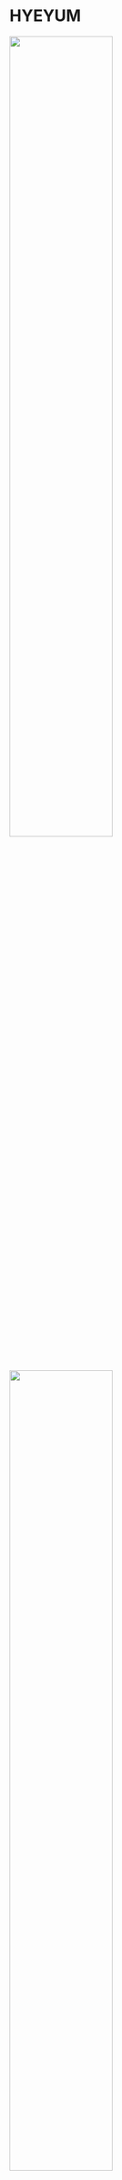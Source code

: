 # HYEYUM
<img src="https://user-images.githubusercontent.com/52686126/69910193-74ec4c80-144a-11ea-92cd-8687a5ad4c9b.png" width="60%">
<img src="https://user-images.githubusercontent.com/52686126/69910194-761d7980-144a-11ea-892a-8a3b976e0ce5.png" width="60%">
<img src="https://user-images.githubusercontent.com/52686126/69910196-774ea680-144a-11ea-92c3-a48cfe42ca34.png" width="60%">
![그림2](https://user-images.githubusercontent.com/52686126/69910193-74ec4c80-144a-11ea-92cd-8687a5ad4c9b.png = 250x250)
![그림3](https://user-images.githubusercontent.com/52686126/69910194-761d7980-144a-11ea-892a-8a3b976e0ce5.png = 250x250)
![그림5](https://user-images.githubusercontent.com/52686126/69910196-774ea680-144a-11ea-92c3-a48cfe42ca34.png = 250x250)
Android App using the Google Map API.

